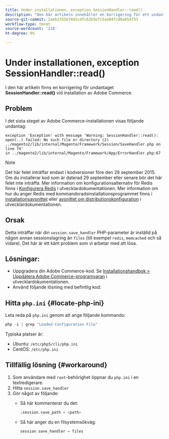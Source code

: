 ```yaml
---
title: Under installationen, exception SessionHandler::read()
description: "Den här artikeln innehåller en korrigering för ett undantag **SessionHandler::read()**-fel under Adobe Commerce-installation."
source-git-commit: 2aeb2355b74d1cdfc62b5e7c5aa04fcd0a654733
workflow-type: tm+mt
source-wordcount: '218'
ht-degree: 0%

---
```



# Under installationen, exception SessionHandler::read()

I den här artikeln finns en korrigering för undantaget **SessionHandler::read()** vid installation av Adobe Commerce.

## Problem

I det sista steget av Adobe Commerce-installationen visas följande undantag:

```temrinal
exception 'Exception' with message 'Warning: SessionHandler::read():
open(..) failed: No such file or directory (2) ../magento2/lib/internal/Magento/Framework/Session/SaveHandler.php on line 74'
in ../magento2/lib/internal/Magento/Framework/App/ErrorHandler.php:67
```

>[!NOTE]
>
>Det här felet inträffar endast i kodversioner före den 28 september 2015. Om du installerar kod som är daterad 29 september eller senare bör det här felet inte inträffa. Mer information om konfigurationsalternativ för Redis finns i [Konfigurera Redis](https://experienceleague.adobe.com/en/docs/commerce-operations/configuration-guide/cache/redis/config-redis) i utvecklardokumentationen. Mer information om hur du anger Redis med kommandoradsinstallationsprogrammet finns i [installationsavsnittet](https://experienceleague.adobe.com/en/docs/commerce-operations/installation-guide/advanced) eller [avsnittet om distributionskonfiguration](https://experienceleague.adobe.com/en/docs/commerce-operations/installation-guide/tutorials/deployment) i utvecklardokumentationen.

## Orsak

Detta inträffar när din `session.save_handler` PHP-parameter är inställd på någon annan sessionslagring än `files` (till exempel `redis`, `memcached` och så vidare). Det här är ett känt problem som vi arbetar med att lösa.

## Lösningar:

* Uppgradera din Adobe Commerce-kod. Se [Installationshandbok > Uppdatera Adobe Commerce-programvaran](https://experienceleague.adobe.com/en/docs/commerce-operations/installation-guide/tutorials/uninstall) i utvecklardokumentationen.
* Använd följande lösning med befintlig kod:

## Hitta `php.ini` {#locate-php-ini}

Leta reda på `php.ini` genom att ange följande kommando:

```php
php -i | grep "Loaded Configuration File"
```

Typiska platser är:

* Ubuntu: `/etc/php5/cli/php.ini`
* CentOS: `/etc/php.ini`

## Tillfällig lösning {#workaround}

1. Som användare med `root`-behörighet öppnar du `php.ini` i en textredigerare.
1. Hitta `session.save_handler`
1. Gör något av följande:
   * Så här kommenterar du det:

     ```php
     ;session.save_path = <path>
     ```

   * Så här anger du en filsystemsökväg:

     ```php
     session.save_handler = files
     ```
